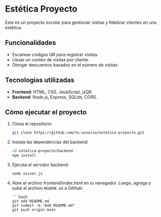 # Estética Proyecto

Este es un proyecto escolar para gestionar visitas y fidelizar clientes en una estética.

## Funcionalidades

- Escanear códigos QR para registrar visitas.
- Llevar un conteo de visitas por cliente.
- Otorgar descuentos basados en el número de visitas.

## Tecnologías utilizadas

- **Frontend**: HTML, CSS, JavaScript, jsQR.
- **Backend**: Node.js, Express, SQLite, CORS.

## Cómo ejecutar el proyecto

1.  Clona el repositorio:

    ```bash
    git clone https://github.com/tu-usuario/estetica-proyecto.git

    ```

2.  Instala las dependencias del backend:

    ```bash
    cd estetica-proyecto/backend
    npm install

    ```

3.  Ejecuta el servidor backend:

    ```bash
    node server.js

    ```

4.  Abre el archivo frontend/index.html en tu navegador.
    Luego, agrega y sube el archivo `README.md` a GitHub:

        ```bash
        git add README.md
        git commit -m "Add README.md"
        git push origin main

